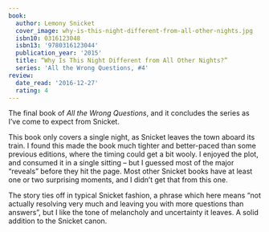 ```yaml
---
book:
  author: Lemony Snicket
  cover_image: why-is-this-night-different-from-all-other-nights.jpg
  isbn10: 0316123048
  isbn13: '9780316123044'
  publication_year: '2015'
  title: “Why Is This Night Different from All Other Nights?”
  series: 'All the Wrong Questions, #4'
review:
  date_read: '2016-12-27'
  rating: 4
---
```


The final book of *All the Wrong Questions*, and it concludes the series as I’ve come to expect from Snicket.

This book only covers a single night, as Snicket leaves the town aboard its train. I found this made the book much tighter and better-paced than some previous editions, where the timing could get a bit wooly. I enjoyed the plot, and consumed it in a single sitting – but I guessed most of the major “reveals” before they hit the page. Most other Snicket books have at least one or two surprising moments, and I didn’t get that from this one.

The story ties off in typical Snicket fashion, a phrase which here means “not actually resolving very much and leaving you with more questions than answers”, but I like the tone of melancholy and uncertainty it leaves. A solid addition to the Snicket canon.
